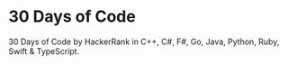 # 30 Days of Code

30 Days of Code by HackerRank in C++, C#, F#, Go, Java, Python, Ruby, Swift & TypeScript.
